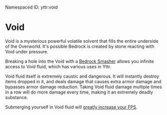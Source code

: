 <span class="aside">Namespaced ID: <span>yttr:void</span></span><br/>
# Void
Void is a mysterious powerful volatile solvent that fills the entire underside of the Overworld.
It's possible Bedrock is created by stone reacting with Void under pressure.

Breaking a hole into the Void with a [Bedrock Smasher](../bedrock_smasher) allows you infinite access
to Void fluid, which has various uses in Yttr.

Void fluid itself is extremely caustic and dangerous. It will instantly destroy items dropped in it,
and deals damage that causes extra armor damage and bypasses armor damage reduction. Taking Void
fluid damage multiple times in a row will do more damage every time, making it an extremely deadly
substance.

Submerging yourself in Void fluid will [greatly increase your FPS](../img/fps.mp4).
